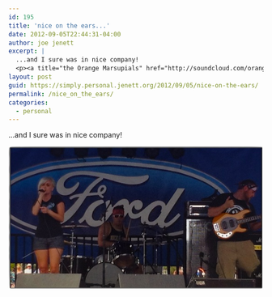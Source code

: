 ```yaml
---
id: 195
title: 'nice on the ears...'
date: 2012-09-05T22:44:31-04:00
author: joe jenett
excerpt: |
  ...and I sure was in nice company!
  <p><a title="the Orange Marsupials" href="http://soundcloud.com/orange-marsupials"><img src="../images/orange_marsupials.jpg" alt="the Orange Marsupials" style="border:none;" /></a></p>
layout: post
guid: https://simply.personal.jenett.org/2012/09/05/nice-on-the-ears/
permalink: /nice_on_the_ears/
categories:
  - personal
---
```

...and I sure was in nice company!

[<img src="../images/orange_marsupials.jpg" alt="the Orange Marsupials" style="border:none;" />](http://soundcloud.com/orange-marsupials "the Orange Marsupials")